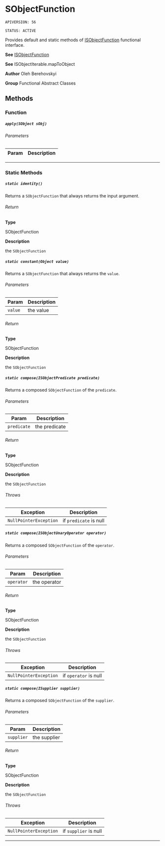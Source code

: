 # SObjectFunction

`APIVERSION: 56`

`STATUS: ACTIVE`

Provides default and static methods of [ISObjectFunction](/docs/Functional-Interfaces/ISObjectFunction.md) functional interface.


**See** [ISObjectFunction](/docs/Functional-Interfaces/ISObjectFunction.md)


**See** ISObjectIterable.mapToObject


**Author** Oleh Berehovskyi


**Group** Functional Abstract Classes

## Methods
### Function
##### `apply(SObject sObj)`
###### Parameters
|Param|Description|
|---|---|

---
### Static Methods
##### `static identity()`

Returns a `SObjectFunction` that always returns the input argument.

###### Return

**Type**

SObjectFunction

**Description**

the `SObjectFunction`

##### `static constant(Object value)`

Returns a `SObjectFunction` that always returns the `value`.

###### Parameters
|Param|Description|
|---|---|
|`value`|the value|

###### Return

**Type**

SObjectFunction

**Description**

the `SObjectFunction`

##### `static compose(ISObjectPredicate predicate)`

Returns a composed `SObjectFunction` of the `predicate`.

###### Parameters
|Param|Description|
|---|---|
|`predicate`|the predicate|

###### Return

**Type**

SObjectFunction

**Description**

the `SObjectFunction`

###### Throws
|Exception|Description|
|---|---|
|`NullPointerException`|if `predicate` is null|

##### `static compose(ISObjectUnaryOperator operator)`

Returns a composed `SObjectFunction` of the `operator`.

###### Parameters
|Param|Description|
|---|---|
|`operator`|the operator|

###### Return

**Type**

SObjectFunction

**Description**

the `SObjectFunction`

###### Throws
|Exception|Description|
|---|---|
|`NullPointerException`|if `operator` is null|

##### `static compose(ISupplier supplier)`

Returns a composed `SObjectFunction` of the `supplier`.

###### Parameters
|Param|Description|
|---|---|
|`supplier`|the supplier|

###### Return

**Type**

SObjectFunction

**Description**

the `SObjectFunction`

###### Throws
|Exception|Description|
|---|---|
|`NullPointerException`|if `supplier` is null|

---
